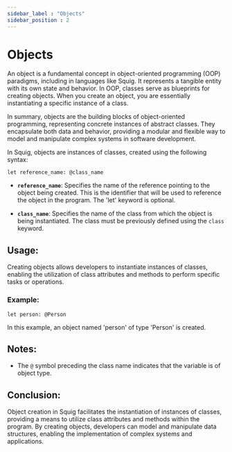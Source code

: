 ```yaml
---
sidebar_label : "Objects"
sidebar_position : 2
---
```



# Objects
An object is a fundamental concept in object-oriented programming (OOP) paradigms, including in languages like Squig. It represents a tangible entity with its own state and behavior. In OOP, classes serve as blueprints for creating objects. When you create an object, you are essentially instantiating a specific instance of a class.
<!-- 
Here are some key characteristics of objects:

1. **State**: Objects have state, which is defined by the values of their attributes or properties. These attributes hold data specific to each object and represent its current condition or characteristics.

2. **Behavior**: Objects can exhibit behavior, which is defined by the methods or functions associated with the class from which they are instantiated. These methods define the actions or operations that objects can perform.

3. **Identity**: Each object is unique and has its own identity. Even if two objects have the same attributes and behavior, they are distinct entities in memory.

4. **Encapsulation**: Objects encapsulate data and behavior into a single unit. This means that the internal state of an object is hidden from the outside world, and interactions with the object are typically performed through well-defined interfaces (methods).

5. **Instantiation**: Objects are created or instantiated from classes using a process known as instantiation. When an object is instantiated, memory is allocated to store its data, and it becomes a distinct entity that can be manipulated and interacted with in the program. -->

In summary, objects are the building blocks of object-oriented programming, representing concrete instances of abstract classes. They encapsulate both data and behavior, providing a modular and flexible way to model and manipulate complex systems in software development.

In Squig, objects are instances of classes, created using the following syntax:

```squig
let reference_name: @class_name
```

- **`reference_name`**: Specifies the name of the reference pointing to the object being created. This is the identifier that will be used to reference the object in the program. The 'let' keyword is optional.

- **`class_name`**: Specifies the name of the class from which the object is being instantiated. The class must be previously defined using the `class` keyword.

## Usage:

Creating objects allows developers to instantiate instances of classes, enabling the utilization of class attributes and methods to perform specific tasks or operations.

### Example:

```squig
let person: @Person
```

In this example, an object named 'person' of type 'Person' is created.

## Notes:

- The `@` symbol preceding the class name indicates that the variable is of object type.

## Conclusion:

Object creation in Squig facilitates the instantiation of instances of classes, providing a means to utilize class attributes and methods within the program. By creating objects, developers can model and manipulate data structures, enabling the implementation of complex systems and applications.
